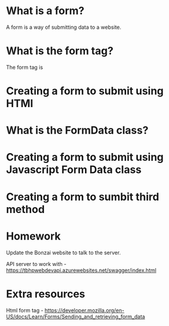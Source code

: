 # What is a form?

A form is a way of submitting data to a website. 

# What is the form tag?

The form tag is 

# Creating a form to submit using HTMl

# What is the FormData class?

# Creating a form to submit using Javascript Form Data class

# Creating a form to sumbit third method

# Homework

Update the Bonzai website to talk to the server.

API server to work with -  https://tbhpwebdevapi.azurewebsites.net/swagger/index.html

# Extra resources 
Html form tag - https://developer.mozilla.org/en-US/docs/Learn/Forms/Sending_and_retrieving_form_data
